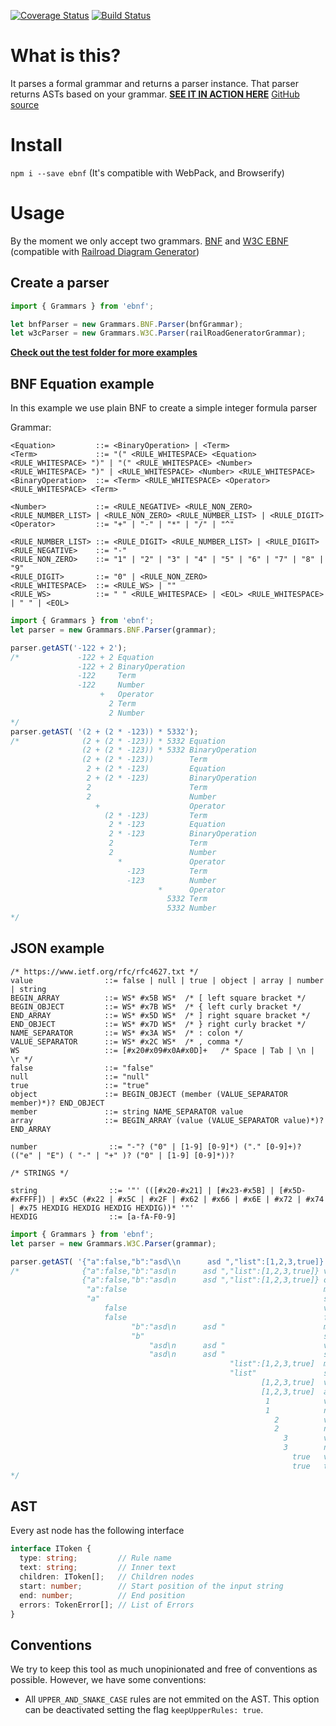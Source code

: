 [![Coverage Status](https://coveralls.io/repos/github/menduz/node-ebnf/badge.svg?branch=master)](https://coveralls.io/github/menduz/node-ebnf?branch=master)
[![Build Status](https://travis-ci.org/lys-lang/node-ebnf.svg?branch=master)](https://travis-ci.org/lys-lang/node-ebnf)

# What is this?

It parses a formal grammar and returns a parser instance. That parser returns ASTs based on your grammar. [**SEE IT IN ACTION HERE**](http://menduz.com/ebnf-highlighter/) [GitHub source](https://github.com/menduz/ebnf-highlighter)

# Install

`npm i --save ebnf` (It's compatible with WebPack, and Browserify)

# Usage

By the moment we only accept two grammars. [BNF](https://en.wikipedia.org/wiki/Backus%E2%80%93Naur_Form) and [W3C EBNF](http://www.w3.org/TR/xquery/#EBNFNotation) (compatible with [Railroad Diagram Generator](http://www.bottlecaps.de/rr/ui))

## Create a parser

```typescript
import { Grammars } from 'ebnf';

let bnfParser = new Grammars.BNF.Parser(bnfGrammar);
let w3cParser = new Grammars.W3C.Parser(railRoadGeneratorGrammar);
```

[**Check out the test folder for more examples**](https://github.com/menduz/node-ebnf/tree/master/test)

## BNF Equation example

In this example we use plain BNF to create a simple integer formula parser

Grammar:

```ebnf
<Equation>         ::= <BinaryOperation> | <Term>
<Term>             ::= "(" <RULE_WHITESPACE> <Equation> <RULE_WHITESPACE> ")" | "(" <RULE_WHITESPACE> <Number> <RULE_WHITESPACE> ")" | <RULE_WHITESPACE> <Number> <RULE_WHITESPACE>
<BinaryOperation>  ::= <Term> <RULE_WHITESPACE> <Operator> <RULE_WHITESPACE> <Term>

<Number>           ::= <RULE_NEGATIVE> <RULE_NON_ZERO> <RULE_NUMBER_LIST> | <RULE_NON_ZERO> <RULE_NUMBER_LIST> | <RULE_DIGIT>
<Operator>         ::= "+" | "-" | "*" | "/" | "^"

<RULE_NUMBER_LIST> ::= <RULE_DIGIT> <RULE_NUMBER_LIST> | <RULE_DIGIT>
<RULE_NEGATIVE>    ::= "-"
<RULE_NON_ZERO>    ::= "1" | "2" | "3" | "4" | "5" | "6" | "7" | "8" | "9"
<RULE_DIGIT>       ::= "0" | <RULE_NON_ZERO>
<RULE_WHITESPACE>  ::= <RULE_WS> | ""
<RULE_WS>          ::= " " <RULE_WHITESPACE> | <EOL> <RULE_WHITESPACE> | " " | <EOL>
```

```typescript
import { Grammars } from 'ebnf';
let parser = new Grammars.BNF.Parser(grammar);

parser.getAST('-122 + 2');
/*             -122 + 2 Equation
               -122 + 2 BinaryOperation
               -122     Term
               -122     Number
                    +   Operator
                      2 Term
                      2 Number
*/
parser.getAST( '(2 + (2 * -123)) * 5332');
/*              (2 + (2 * -123)) * 5332 Equation
                (2 + (2 * -123)) * 5332 BinaryOperation
                (2 + (2 * -123))        Term
                 2 + (2 * -123)         Equation
                 2 + (2 * -123)         BinaryOperation
                 2                      Term
                 2                      Number
                   +                    Operator
                     (2 * -123)         Term
                      2 * -123          Equation
                      2 * -123          BinaryOperation
                      2                 Term
                      2                 Number
                        *               Operator
                          -123          Term
                          -123          Number
                                 *      Operator
                                   5332 Term
                                   5332 Number
*/
```

## JSON example

```wbnf
/* https://www.ietf.org/rfc/rfc4627.txt */
value                ::= false | null | true | object | array | number | string
BEGIN_ARRAY          ::= WS* #x5B WS*  /* [ left square bracket */
BEGIN_OBJECT         ::= WS* #x7B WS*  /* { left curly bracket */
END_ARRAY            ::= WS* #x5D WS*  /* ] right square bracket */
END_OBJECT           ::= WS* #x7D WS*  /* } right curly bracket */
NAME_SEPARATOR       ::= WS* #x3A WS*  /* : colon */
VALUE_SEPARATOR      ::= WS* #x2C WS*  /* , comma */
WS                   ::= [#x20#x09#x0A#x0D]+   /* Space | Tab | \n | \r */
false                ::= "false"
null                 ::= "null"
true                 ::= "true"
object               ::= BEGIN_OBJECT (member (VALUE_SEPARATOR member)*)? END_OBJECT
member               ::= string NAME_SEPARATOR value
array                ::= BEGIN_ARRAY (value (VALUE_SEPARATOR value)*)? END_ARRAY

number                ::= "-"? ("0" | [1-9] [0-9]*) ("." [0-9]+)? (("e" | "E") ( "-" | "+" )? ("0" | [1-9] [0-9]*))?

/* STRINGS */

string                ::= '"' (([#x20-#x21] | [#x23-#x5B] | [#x5D-#xFFFF]) | #x5C (#x22 | #x5C | #x2F | #x62 | #x66 | #x6E | #x72 | #x74 | #x75 HEXDIG HEXDIG HEXDIG HEXDIG))* '"'
HEXDIG                ::= [a-fA-F0-9]
```

```typescript
import { Grammars } from 'ebnf';
let parser = new Grammars.W3C.Parser(grammar);

parser.getAST( '{"a":false,"b":"asd\\n      asd ","list":[1,2,3,true]}');
/*              {"a":false,"b":"asd\n      asd ","list":[1,2,3,true]} value
                {"a":false,"b":"asd\n      asd ","list":[1,2,3,true]} object
                 "a":false                                            member
                 "a"                                                  string
                     false                                            value
                     false                                            false
                           "b":"asd\n      asd "                      member
                           "b"                                        string
                               "asd\n      asd "                      value
                               "asd\n      asd "                      string
                                                 "list":[1,2,3,true]  member
                                                 "list"               string
                                                        [1,2,3,true]  value
                                                        [1,2,3,true]  array
                                                         1            value
                                                         1            number
                                                           2          value
                                                           2          number
                                                             3        value
                                                             3        number
                                                               true   value
                                                               true   true
*/
```

## AST

Every ast node has the following interface

```typescript
interface IToken {
  type: string;         // Rule name
  text: string;         // Inner text
  children: IToken[];   // Children nodes
  start: number;        // Start position of the input string
  end: number;          // End position
  errors: TokenError[]; // List of Errors
}
```

## Conventions

We try to keep this tool as much unopinionated and free of conventions as possible. However, we have some conventions:
- All `UPPER_AND_SNAKE_CASE` rules are not emmited on the AST. This option can be deactivated setting the flag `keepUpperRules: true`.
